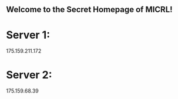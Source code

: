 ## Welcome to the Secret Homepage of MICRL!
# Server 1:
175.159.211.172
# Server 2:
175.159.68.39







